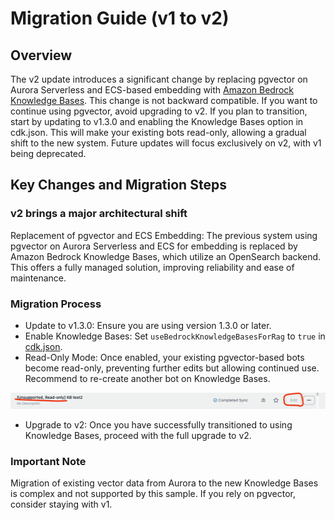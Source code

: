 # Migration Guide (v1 to v2)

## Overview

The v2 update introduces a significant change by replacing pgvector on Aurora Serverless and ECS-based embedding with [Amazon Bedrock Knowledge Bases](https://docs.aws.amazon.com/bedrock/latest/userguide/knowledge-base.html). This change is not backward compatible. If you want to continue using pgvector, avoid upgrading to v2. If you plan to transition, start by updating to v1.3.0 and enabling the Knowledge Bases option in cdk.json. This will make your existing bots read-only, allowing a gradual shift to the new system. Future updates will focus exclusively on v2, with v1 being deprecated.

## Key Changes and Migration Steps

### v2 brings a major architectural shift

Replacement of pgvector and ECS Embedding: The previous system using pgvector on Aurora Serverless and ECS for embedding is replaced by Amazon Bedrock Knowledge Bases, which utilize an OpenSearch backend. This offers a fully managed solution, improving reliability and ease of maintenance.

### Migration Process

- Update to v1.3.0: Ensure you are using version 1.3.0 or later.
- Enable Knowledge Bases: Set `useBedrockKnowledgeBasesForRag` to `true` in [cdk.json](../../cdk/cdk.json).
- Read-Only Mode: Once enabled, your existing pgvector-based bots become read-only, preventing further edits but allowing continued use. Recommend to re-create another bot on Knowledge Bases.

![](../imgs/v1_to_v2_readonly_bot.png)

- Upgrade to v2: Once you have successfully transitioned to using Knowledge Bases, proceed with the full upgrade to v2.

### Important Note

Migration of existing vector data from Aurora to the new Knowledge Bases is complex and not supported by this sample. If you rely on pgvector, consider staying with v1.
